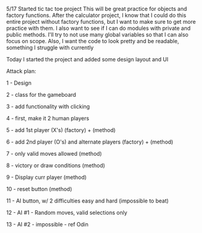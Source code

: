 5/17
Started tic tac toe project
This will be great practice for objects and factory functions. After the calculator project, I know that I could do this entire project without factory functions, but I want to make sure to get more practice with them. I also want to see if I can do modules with private and public methods. I'll try to not use many global variables so that I can also focus on scope. Also, I want the code to look pretty and be readable, something I struggle with currently

Today I started the project and added some design layout and UI


Attack plan:

1 - Design 

2 - class for the gameboard

3 - add functionality with clicking

4 - first, make it 2 human players

5 - add 1st player (X's) (factory) + (method)

6 - add 2nd player (O's) and alternate players (factory) + (method)

7 - only valid moves allowed (method)

8 - victory or draw conditions (method)

9 - Display curr player (method)

10 - reset button (method)

11 - AI button, w/ 2 difficulties easy and hard (impossible to beat)

12 - AI #1 - Random moves, valid selections only

13 - AI #2 - impossible - ref Odin

